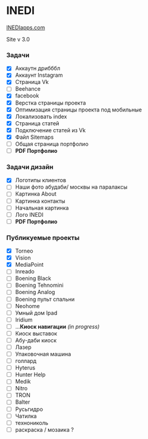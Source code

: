 ﻿# INEDI
[INEDIapps.com](https://inediapps.com/)

Site v 3.0

### Задачи

- [x] Аккаутн дрибббл
- [x] Аккаунт Instagram
- [x] Страница Vk
- [ ] Beehance
- [x] facebook
- [x] Верстка страницы проекта
- [x] Оптимизация страницы проекта под мобильные
- [x] Локализовать index 
- [x] Страница статей
- [x] Подключение статей из Vk
- [x] Файл Sitemaps
- [ ] Общая страница портфолио
- [ ] **PDF Портфолио**

### Задачи дизайн
- [x] Логотипы клиентов
- [ ] Наши фото абудаби/ москвы на паралаксы
- [ ] Картинка About
- [ ] Картинка контакты
- [ ] Начальная картинка
- [ ] Лого INEDI
- [ ] **PDF Портфолио**

### Публикуемые проекты

- [x] Torneo
- [x] Vision
- [x] MediaPoint
- [ ] Inreado
- [ ] Boening Black
- [ ] Boening Tehnomini
- [ ] Boening Analog
- [ ] Boening пульт спальни
- [ ] Neohome
- [ ] Умный дом Ipad
- [ ] Iridium
- [ ] ...**Киоск навигации** *(in progress)*
- [ ] Киоск выставок
- [ ] Абу-даби киоск
- [ ] Лазер
- [ ] Упаковочная машина
- [ ] голлард
- [ ] Hyterus
- [ ] Hunter Help
- [ ] Medik
- [ ] Nitro
- [ ] TRON
- [ ] Balter
- [ ] Русьгидро
- [ ] Чатилка
- [ ] технониколь
- [ ] раскраска / мозаика ?
